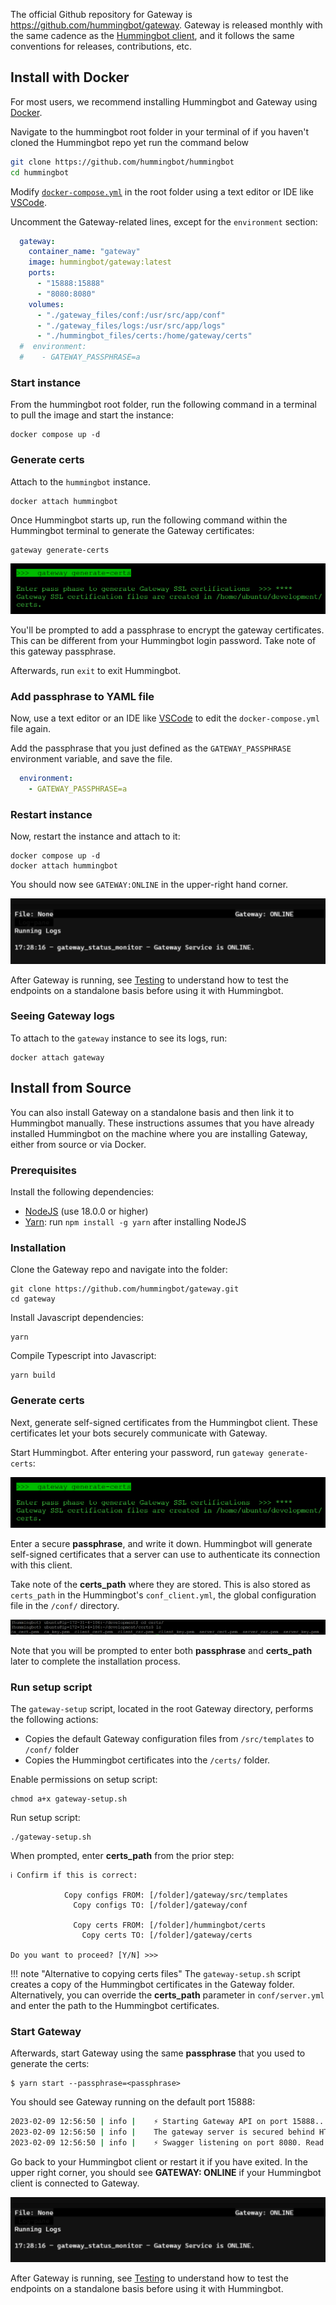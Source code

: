 The official Github repository for Gateway is <https://github.com/hummingbot/gateway>. Gateway is released monthly  with the same cadence as the [Hummingbot client](https://github.com/hummingbot/hummingbot), and it follows the same conventions for releases, contributions, etc.

## Install with Docker

For most users, we recommend installing Hummingbot and Gateway using [Docker](/installation/docker/).

Navigate to the hummingbot root folder in your terminal of if you haven't cloned the Hummingbot repo yet run the command below

```bash
git clone https://github.com/hummingbot/hummingbot
cd hummingbot
```

Modify [`docker-compose.yml`](https://github.com/hummingbot/hummingbot/blob/master/docker-compose.yml) in the root folder using a text editor or IDE like [VSCode](https://code.visualstudio.com/).

Uncomment the Gateway-related lines, except for the `environment` section:
```yaml
  gateway:
    container_name: "gateway"
    image: hummingbot/gateway:latest    
    ports:
      - "15888:15888"
      - "8080:8080"
    volumes:
      - "./gateway_files/conf:/usr/src/app/conf"
      - "./gateway_files/logs:/usr/src/app/logs"
      - "./hummingbot_files/certs:/home/gateway/certs"
  #  environment:
  #    - GATEWAY_PASSPHRASE=a
```

### Start instance 

From the hummingbot root folder, run the following command in a terminal to pull the image and start the instance:

```
docker compose up -d
```

### Generate certs


Attach to the `hummingbot` instance. 

```
docker attach hummingbot
```

Once Hummingbot starts up, run the following command within the Hummingbot terminal to generate the Gateway certificates:

```
gateway generate-certs
```

[![](./generate-certs.png)](./generate-certs.png)

You'll be prompted to add a passphrase to encrypt the gateway certificates. This can be different from your Hummingbot login password. Take note of this gateway passphrase.

Afterwards, run `exit` to exit Hummingbot.

### Add passphrase to YAML file

Now, use a text editor or an IDE like [VSCode](https://code.visualstudio.com/) to edit the `docker-compose.yml` file again.

Add the passphrase that you just defined as the `GATEWAY_PASSPHRASE` environment variable, and save the file.

```yaml
  environment:
    - GATEWAY_PASSPHRASE=a
```

### Restart instance

Now, restart the instance and attach to it:
```
docker compose up -d
docker attach hummingbot
```

You should now see `GATEWAY:ONLINE` in the upper-right hand corner.

[![](./gateway-status.png)](./gateway-status.png)

After Gateway is running, see [Testing](testing.md) to understand how to test the endpoints on a standalone basis before using it with Hummingbot.

### Seeing Gateway logs

To attach to the `gateway` instance to see its logs, run:

```
docker attach gateway
```

## Install from Source

You can also install Gateway on a standalone basis and then link it to Hummingbot manually. These instructions assumes that you have already installed Hummingbot on the machine where you are installing Gateway, either from source or via Docker.

### Prerequisites

Install the following dependencies:

- [NodeJS](https://nodejs.org/) (use 18.0.0 or higher)
- [Yarn](https://yarnpkg.com/): run `npm install -g yarn` after installing NodeJS

### Installation

Clone the Gateway repo and navigate into the folder:
```
git clone https://github.com/hummingbot/gateway.git
cd gateway
```

Install Javascript dependencies:
```
yarn
```

Compile Typescript into Javascript:
```
yarn build
```

### Generate certs

Next, generate self-signed certificates from the Hummingbot client. These certificates let your bots securely communicate with Gateway.

Start Hummingbot. After entering your password, run `gateway generate-certs`:

[![](./generate-certs.png)](./generate-certs.png)

Enter a secure **passphrase**, and write it down. Hummingbot will generate self-signed certificates that a server can use to authenticate its connection with this client.

Take note of the **certs_path** where they are stored. This is also stored as `certs_path` in the Hummingbot's `conf_client.yml`, the global configuration file in the `/conf/` directory.

[![](./certs-path.png)](./certs-path.png)

Note that you will be prompted to enter both **passphrase** and **certs_path** later to complete the installation process.

### Run setup script

The `gateway-setup` script, located in the root Gateway directory, performs the following actions:

* Copies the default Gateway configuration files from `/src/templates` to `/conf/` folder
* Copies the Hummingbot certificates into the `/certs/` folder.

Enable permissions on setup script:
```
chmod a+x gateway-setup.sh
```

Run setup script:
```
./gateway-setup.sh
```

When prompted, enter **certs_path** from the prior step:

```
ℹ️ Confirm if this is correct:

            Copy configs FROM: [/folder]/gateway/src/templates
              Copy configs TO: [/folder]/gateway/conf

              Copy certs FROM: [/folder]/hummingbot/certs
                Copy certs TO: [/folder]/gateway/certs

Do you want to proceed? [Y/N] >>> 
```


!!! note "Alternative to copying certs files"
    The `gateway-setup.sh` script creates a copy of the Hummingbot certificates in the Gateway folder. Alternatively, you can override the **certs_path** parameter in `conf/server.yml` and enter the path to the Hummingbot certificates.


### Start Gateway

Afterwards, start Gateway using the same **passphrase** that you used to generate the certs:

```
$ yarn start --passphrase=<passphrase>
```

You should see Gateway running on the default port 15888:
```bash
2023-02-09 12:56:50 | info | 	⚡️ Starting Gateway API on port 15888...
2023-02-09 12:56:50 | info | 	The gateway server is secured behind HTTPS.
2023-02-09 12:56:50 | info | 	⚡️ Swagger listening on port 8080. Read the Gateway API documentation at 127.0.0.1:8080
```

Go back to your Hummingbot client or restart it if you have exited. In the upper right corner, you should see **GATEWAY: ONLINE** if your Hummingbot client is connected to Gateway.

[![](./gateway-status.png)](./gateway-status.png)

After Gateway is running, see [Testing](testing.md) to understand how to test the endpoints on a standalone basis before using it with Hummingbot.
